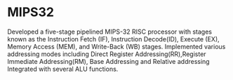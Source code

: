 # MIPS32
Developed a five-stage pipelined MIPS-32 RISC processor with stages known as the Instruction Fetch (IF), Instruction Decode(ID), Execute (EX), Memory Access (MEM), and Write-Back (WB) stages.
Implemented various addressing modes including Direct Register Addressing(RR),Register Immediate Addressing(RM), Base Addressing and Relative addressing Integrated with several ALU functions.
